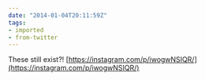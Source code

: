 ```yaml
---
date: "2014-01-04T20:11:59Z"
tags:
- imported
- from-twitter
---
```

These still exist?! [https://instagram.com/p/iwogwNSIQR/](https://instagram.com/p/iwogwNSIQR/)
